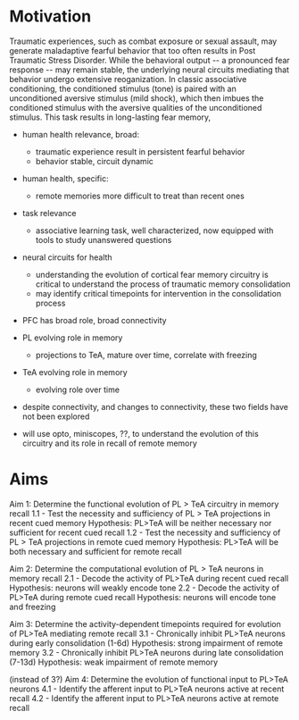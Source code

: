 # Motivation
Traumatic experiences, such as combat exposure or sexual assault, may generate maladaptive fearful behavior that too often results in Post Traumatic Stress Disorder. While the behavioral output -- a pronounced fear response -- may remain stable, the underlying neural circuits mediating that behavior undergo extensive reoganization. In classic associative conditioning, the conditioned stimulus (tone) is paired with an unconditioned aversive stimulus (mild shock), which then imbues the conditioned stimulus with the aversive qualities of the unconditioned stimulus. This task results in long-lasting fear memory,

- human health relevance, broad: 
	- traumatic experience result in persistent fearful behavior
	- behavior stable, circuit dynamic
- human health, specific:
	- remote memories more difficult to treat than recent ones
- task relevance
	- associative learning task, well characterized, now equipped with tools to study unanswered questions
- neural circuits for health
	- understanding the evolution of cortical fear memory circuitry is critical to understand the process of traumatic memory consolidation
	- may identify critical timepoints for intervention in the consolidation process

- PFC has broad role, broad connectivity 
- PL evolving role in memory
	- projections to TeA, mature over time, correlate with freezing
- TeA evolving role in memory
	- evolving role over time
- despite connectivity, and changes to connectivity, these two fields have not been explored
- will use opto, miniscopes, ??, to understand the evolution of this circuitry and its role in recall of remote memory

# Aims
Aim 1: Determine the functional evolution of PL > TeA circuitry in memory recall
1.1 - Test the necessity and sufficiency of PL > TeA projections in recent cued memory
Hypothesis:  PL>TeA will be neither necessary nor sufficient for recent cued recall
1.2 - Test the necessity and sufficiency of PL > TeA projections in remote cued memory
Hypothesis: PL>TeA will be both necessary and sufficient for remote recall

Aim 2: Determine the computational evolution of PL > TeA neurons in memory recall
2.1 - Decode the activity of PL>TeA during recent cued recall
Hypothesis: neurons will weakly encode tone
2.2 - Decode the activity of PL>TeA during remote cued recall
Hypothesis: neurons will encode tone and freezing

Aim 3: Determine the activity-dependent timepoints required for evolution of PL>TeA mediating remote recall
3.1 - Chronically inhibit PL>TeA neurons during early consolidation (1-6d)
Hypothesis:  strong impairment of remote memory
3.2 - Chronically inhibit PL>TeA neurons during late consolidation (7-13d)
Hypothesis:  weak impairment of remote memory

(instead of 3?)
Aim 4: Determine the evolution of functional input to PL>TeA neurons
4.1 - Identify the afferent input to PL>TeA neurons active at recent recall
4.2 - Identify the afferent input to PL>TeA neurons active at remote recall

